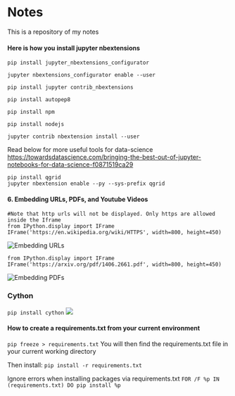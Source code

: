 # Notes
This is a repository of my notes

#### Here is how you install jupyter nbextensions
```
pip install jupyter_nbextensions_configurator

jupyter nbextensions_configurator enable --user

pip install jupyter contrib_nbextensions

pip install autopep8

pip install npm

pip install nodejs

jupyter contrib nbextension install --user

```

Read below for more useful tools for data-science
https://towardsdatascience.com/bringing-the-best-out-of-jupyter-notebooks-for-data-science-f0871519ca29


```
pip install qgrid
jupyter nbextension enable --py --sys-prefix qgrid
```


#### 6. Embedding URLs, PDFs, and Youtube Videos
```
#Note that http urls will not be displayed. Only https are allowed inside the Iframe
from IPython.display import IFrame
IFrame('https://en.wikipedia.org/wiki/HTTPS', width=800, height=450)
```
![Embedding URLs](https://miro.medium.com/max/658/1*hKNCLc-0g8HubqRZWdWr5Q.gif)

```
from IPython.display import IFrame
IFrame('https://arxiv.org/pdf/1406.2661.pdf', width=800, height=450)
```
![Embedding PDFs](https://miro.medium.com/max/641/1*Trjh8qyP9i0o4Z1LJYp8mg.png)

### Cython
```pip install cython```
![](https://miro.medium.com/max/2483/1*fZS2AARQeqPRyXWEM8DXhg.png)


#### How to create a requirements.txt from your current environment
``` pip freeze > requirements.txt ```
You will then find the requirements.txt file in your current working directory

Then install:
```pip install -r requirements.txt```

Ignore errors when installing packages via requirements.txt
``` FOR /F %p IN (requirements.txt) DO pip install %p ```

